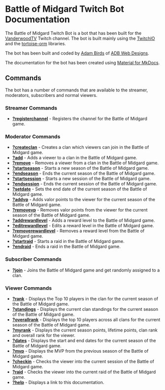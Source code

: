 # Battle of Midgard Twitch Bot Documentation

The Battle of Midgard Twitch Bot is a bot that has been built for the [VanderwoodTV](https://www.twitch.tv/vanderwoodtv) Twitch channel.
The bot is built mainly using the [TwitchIO](https://github.com/TwitchIO/TwitchIO) and the [tortoise-orm](https://github.com/tortoise/tortoise-orm) libraries.

The bot has been built and coded by [Adam Birds](https://github.com/adambirds/) of [ADB Web Designs](https://adbwebdesigns.co.uk/).

The documentation for the bot has been created using [Material for MkDocs](https://squidfunk.github.io/mkdocs-material/).

## Commands

The bot has a number of commands that are available to the streamer, moderators, subscribers and normal viewers.

### Streamer Commands
* **[?registerchannel](docs/commands/streamer-commands/registerchannel.md)** - Registers the channel for the Battle of Midgard game.

### Moderator Commands

* **[?createclan](docs/commands/moderator-commands/createclan.md)** - Creates a clan which viewers can join in the Battle of Midgard game.
* **[?add](docs/commands/moderator-commands/add.md)** - Adds a viewer to a clan in the Battle of Midgard game.
* **[?remove](docs/commands/moderator-commands/remove.md)** - Removes a viewer from a clan in the Battle of Midgard game.
* **[?startseason](docs/commands/moderator-commands/startseason.md)** - Starts a new season of the Battle of Midgard game.
* **[?endseason](docs/commands/moderator-commands/endseason.md)** - Ends the current season of the Battle of Midgard game.
* **[?startsession](docs/commands/moderator-commands/startsession.md)** - Starts a new session of the Battle of Midgard game.
* **[?endsession](docs/commands/moderator-commands/endsession.md)** - Ends the current session of the Battle of Midgard game.
* **[?setdate](docs/commands/moderator-commands/setdate.md)** - Sets the end date of the current season of the Battle of Midgard game.
* **[?addvp](docs/commands/moderator-commands/addvp.md)** - Adds valor points to the viewer for the current season of the Battle of Midgard game.
* **[?removevp](docs/commands/moderator-commands/removevp.md)** - Removes valor points from the viewer for the current season of the Battle of Midgard game.
* **[?addrewardlevel](docs/commands/moderator-commands/addrewardlevel.md)** - Adds a reward level to the Battle of Midgard game.
* **[?editrewardlevel](docs/commands/moderator-commands/editrewardlevel.md)** - Edits a reward level in the Battle of Midgard game.
* **[?removerewardlevel](docs/commands/moderator-commands/removerewardlevel.md)** - Removes a reward level from the Battle of Midgard game.
* **[?startraid](docs/commands/moderator-commands/startraid.md)** - Starts a raid in the Battle of Midgard game.
* **[?endraid](docs/commands/moderator-commands/endraid.md)** - Ends a raid in the Battle of Midgard game.

### Subscriber Commands

* **[?join](docs/commands/subscriber-commands/join.md)** - Joins the Battle of Midgard game and get randomly assigned to a clan.

### Viewer Commands

* **[?rank](docs/commands/viewer-commands/rank.md)** - Displays the Top 10 players in the clan for the current season of the Battle of Midgard game.
* **[?standings](docs/commands/viewer-commands/standings.md)** - Displays the current clan standings for the current season of the Battle of Midgard game.
* **[?overallrank](docs/commands/viewer-commands/overallrank.md)** - Displays the top 10 players across all clans for the current season of the Battle of Midgard game.
* **[?myrank](docs/commands/viewer-commands/myrank.md)** - Displays the current season points, lifetime points, clan rank and overall rank for the viewer.
* **[?dates](docs/commands/viewer-commands/dates.md)** - Displays the start and end dates for the current season of the Battle of Midgard game.
* **[?mvp](docs/commands/viewer-commands/mvp.md)** - Displays the MVP from the previous season of the Battle of Midgard game.
* **[?checkin](docs/commands/viewer-commands/checkin.md)** - Checks the viewer into the current session of the Battle of Midgard game.
* **[?raid](docs/commands/viewer-commands/raid.md)** - Checks the viewer into the current raid of the Battle of Midgard game.
* **[?help](docs/commands/viewer-commands/help.md)** - Displays a link to this documentation.